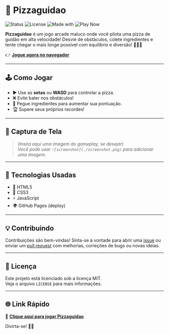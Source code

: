 # 🍕 Pizzaguidao

![Status](https://img.shields.io/badge/status-online-brightgreen?style=flat-square)
![License](https://img.shields.io/badge/license-MIT-blue.svg?style=flat-square)
![Made with](https://img.shields.io/badge/made%20with-JavaScript-yellow?style=flat-square)
![Play Now](https://img.shields.io/badge/play-online-blueviolet?style=flat-square)

**Pizzaguidao** é um jogo arcade maluco onde você pilota uma pizza de guidão em alta velocidade! Desvie de obstáculos, colete ingredientes e tente chegar o mais longe possível com equilíbrio e diversão! 🍕🚴‍♂️

👉 **[Jogue agora no navegador](https://stenishh.github.io/Pizzaguidao/)**

---

## 🕹️ Como Jogar

- ▶️ Use as **setas** ou **WASD** para controlar a pizza.
- ❌ Evite bater nos obstáculos!
- 🍄 Pegue ingredientes para aumentar sua pontuação.
- 🏆 Supere seus próprios recordes!

---

## 📸 Captura de Tela

> *(Insira aqui uma imagem do gameplay, se desejar)*  
> _Você pode usar `![screenshot](./screenshot.png)` para adicionar uma imagem._

---

## 🚀 Tecnologias Usadas

- 🔹 HTML5
- 🔸 CSS3
- ⚡ JavaScript
- 🌍 GitHub Pages (deploy)

---

## 💡 Contribuindo

Contribuições são bem-vindas! Sinta-se à vontade para abrir uma [issue](https://github.com/stenishh/Pizzaguidao/issues) ou enviar um [pull request](https://github.com/stenishh/Pizzaguidao/pulls) com melhorias, correções de bugs ou novas ideias.

---

## 📄 Licença

Este projeto está licenciado sob a licença MIT.  
Veja o arquivo `LICENSE` para mais informações.

---

## 🌐 Link Rápido

🔗 **[Clique aqui para jogar Pizzaguidao](https://stenishh.github.io/Pizzaguidao/)**

Divirta-se! 🍕🔥  
